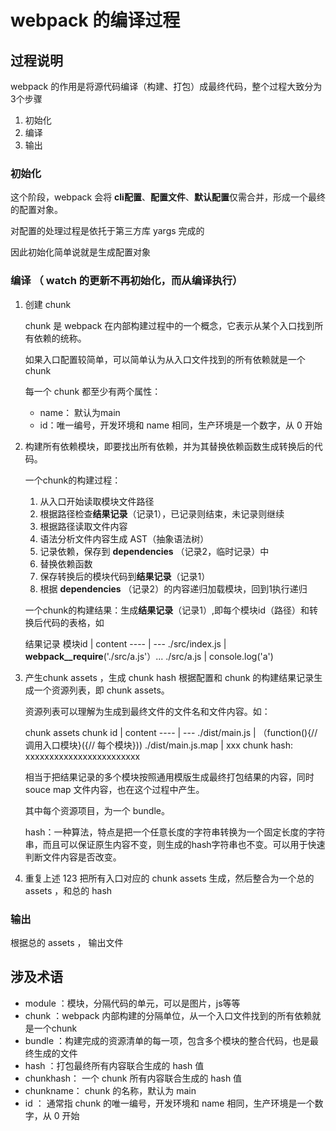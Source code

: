 # webpack 的编译过程

## 过程说明
webpack 的作用是将源代码编译（构建、打包）成最终代码，整个过程大致分为3个步骤
1. 初始化
2. 编译
3. 输出

### 初始化
这个阶段，webpack 会将 **cli配置**、**配置文件**、**默认配置**仅需合并，形成一个最终的配置对象。

对配置的处理过程是依托于第三方库 yargs 完成的

因此初始化简单说就是生成配置对象

### 编译 （ watch 的更新不再初始化，而从编译执行）
1. 创建 chunk 

    chunk 是 webpack 在内部构建过程中的一个概念，它表示从某个入口找到所有依赖的统称。
    
    如果入口配置较简单，可以简单认为从入口文件找到的所有依赖就是一个chunk

    每一个 chunk 都至少有两个属性：
    - name： 默认为main
    - id：唯一编号，开发环境和 name 相同，生产环境是一个数字，从 0 开始

2. 构建所有依赖模块，即要找出所有依赖，并为其替换依赖函数生成转换后的代码。

    一个chunk的构建过程：

    1. 从入口开始读取模块文件路径
    2. 根据路径检查**结果记录**（记录1），已记录则结束，未记录则继续
    3. 根据路径读取文件内容
    4. 语法分析文件内容生成 AST（抽象语法树） 
    5. 记录依赖，保存到 **dependencies** （记录2，临时记录）中
    6. 替换依赖函数
    7. 保存转换后的模块代码到**结果记录**（记录1）
    8. 根据 **dependencies** （记录2）的内容递归加载模块，回到1执行递归

    一个chunk的构建结果：生成**结果记录**（记录1）,即每个模块id（路径）和转换后代码的表格，如

    结果记录
    模块id | content
    ---- | ---
    ./src/index.js | __webpack__require__('./src/a.js'）...
    ./src/a.js |  console.log('a')

3. 产生chunk assets ，生成 chunk hash
根据配置和 chunk 的构建结果记录生成一个资源列表，即 chunk assets。
    
    资源列表可以理解为生成到最终文件的文件名和文件内容。如：

    chunk assets
    chunk id | content
    ---- | ---
    ./dist/main.js | （function(){// 调用入口模块}({// 每个模块}))
    ./dist/main.js.map | xxx
    chunk hash: xxxxxxxxxxxxxxxxxxxxxxxx
    
    相当于把结果记录的多个模块按照通用模版生成最终打包结果的内容，同时 souce map 文件内容，也在这个过程中产生。

    其中每个资源项目，为一个 bundle。

    hash：一种算法，特点是把一个任意长度的字符串转换为一个固定长度的字符串，而且可以保证原生内容不变，则生成的hash字符串也不变。可以用于快速判断文件内容是否改变。

4. 重复上述 123 把所有入口对应的 chunk assets 生成，然后整合为一个总的 assets ，和总的 hash

### 输出
根据总的 assets ， 输出文件

## 涉及术语
- module ：模块，分隔代码的单元，可以是图片，js等等
- chunk ：webpack 内部构建的分隔单位，从一个入口文件找到的所有依赖就是一个chunk
- bundle ：构建完成的资源清单的每一项，包含多个模块的整合代码，也是最终生成的文件
- hash ：打包最终所有内容联合生成的 hash 值
- chunkhash： 一个 chunk 所有内容联合生成的 hash 值
- chunkname： chunk 的名称，默认为 main
- id ： 通常指 chunk 的唯一编号，开发环境和 name 相同，生产环境是一个数字，从 0 开始